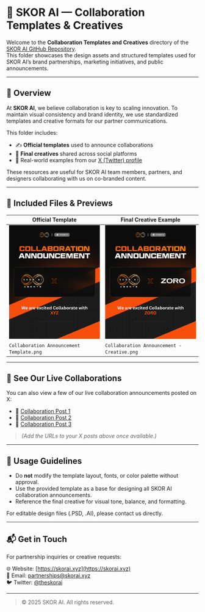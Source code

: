 # 🤝 SKOR AI — Collaboration Templates & Creatives

Welcome to the **Collaboration Templates and Creatives** directory of the [SKOR AI GitHub Repository](https://github.com/TheSkorAI/SKOR-AI).  
This folder showcases the design assets and structured templates used for SKOR AI’s brand partnerships, marketing initiatives, and public announcements.

---

## 📌 Overview

At **SKOR AI**, we believe collaboration is key to scaling innovation. To maintain visual consistency and brand identity, we use standardized templates and creative formats for our partner communications.

This folder includes:
- ✍️ **Official templates** used to announce collaborations  
- 🎨 **Final creatives** shared across social platforms  
- 📢 Real-world examples from our [X (Twitter) profile](https://x.com/theskorai)

These resources are useful for SKOR AI team members, partners, and designers collaborating with us on co-branded content.

---

## 📂 Included Files & Previews

| Official Template | Final Creative Example |
|-------------------|-------------------------|
| <img src="https://github.com/TheSkorAI/SKOR-AI/blob/main/COLLAB%20AND%20PARTNERSHIP/COLLABORATION%20TEEMPLATE%20AND%20CREATIVES/Collaboration%20Announcement%20%20Template.png?raw=true" alt="Collaboration Template" width="100%"> | <img src="./Collaboration%20Announcement%20-%20Creative.png" alt="Collaboration Creative" width="100%"> |
| `Collaboration Announcement Template.png` | `Collaboration Announcement - Creative.png` |

---

## 📣 See Our Live Collaborations

You can also view a few of our live collaboration announcements posted on X:

- 🔗 [Collaboration Post 1]()  
- 🔗 [Collaboration Post 2]()  
- 🔗 [Collaboration Post 3]()  

> *(Add the URLs to your X posts above once available.)*

---

## 📎 Usage Guidelines

- Do **not** modify the template layout, fonts, or color palette without approval.
- Use the provided template as a base for designing all SKOR AI collaboration announcements.
- Reference the final creative for visual tone, balance, and formatting.

For editable design files (.PSD, .AI), please contact us directly.

---

## 📬 Get in Touch

For partnership inquiries or creative requests:

🌐 Website: [https://skorai.xyz](https://skorai.xyz)  
📧 Email: partnerships@skorai.xyz  
🐦 Twitter: [@theskorai](https://x.com/theskorai)

---

> © 2025 SKOR AI. All rights reserved.
